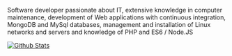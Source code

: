 Software developer passionate about IT, extensive knowledge in computer maintenance, development of Web applications with continuous integration, MongoDB and MySql databases, management and installation of Linux networks and servers and knowledge of PHP and ES6 / Node.JS

[![Github Stats](https://github-readme-stats.vercel.app/api/top-langs/?username=pedrolaxe&langs_count=10&theme=tokyonight&layout=compact)](https://github.com/pedrolaxe)
